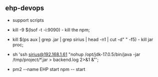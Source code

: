 ## ehp-devops 
* support scripts 

* kill -9 $(lsof -t -i:9090) - kill the npm;
* kill $(ps aux | grep .jar | grep sirius | head -n1 | cut -d" " -f5) - kill jar proc;

* sh 'ssh sirius@192.168.1.61 "nohup /opt/jdk-17.0.5/bin/java -jar /tmp/project/*.jar > backend.log 2>&1 &"';

* pm2 --name EHP start npm -- start

